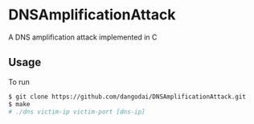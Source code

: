 # DNSAmplificationAttack
A DNS amplification attack implemented in C

## Usage
To run
```bash
$ git clone https://github.com/dangodai/DNSAmplificationAttack.git
$ make
# ./dns victim-ip victim-port [dns-ip]
```

